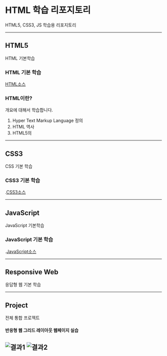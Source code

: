 # HTML 학습 리포지토리
HTML5, CSS3, JS 학습용 리포지토리

------------------

## HTML5
HTML 기본학습

### HTML 기본 학습
[HTML소스](https://github.com/ieyeppo/StudyHtml/blob/main/01_HTML/index.html)

### HTML이란?
개요에 대해서 학습합니다.
1. Hyper Text Markup Language 정의
2. HTML 역사
3. HTML5의 

--------------------------

## CSS3
CSS 기본 학습

### CSS3 기본 학습
.[CSS3소스](https://github.com/ieyeppo/StudyHtml/tree/main/02_CSS)

------------------

## JavaScript
JavaScript 기본학습

### JavaScript 기본 학습
.[JavaScript소스](https://github.com/ieyeppo/StudyHtml/tree/main/03_JavaScript)

------------------

## Responsive Web
응답형 웹 기본 학습

------------------

## Project
전체 통합 프로젝트

#### 반응형 웹 그리드 레이아웃 웹페이지 실습
![결과1](ref_images/result01.png, "결과1")
![결과2](ref_images/result02.png, "결과2")
----------------

